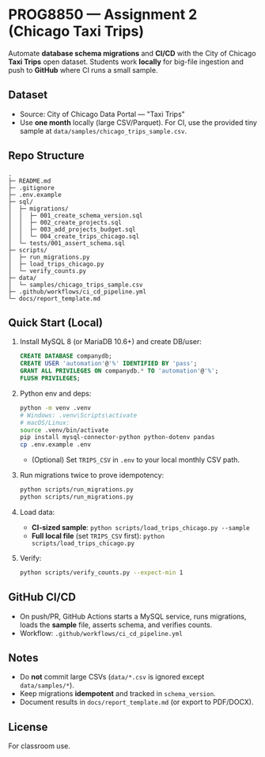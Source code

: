 # PROG8850 — Assignment 2 (Chicago Taxi Trips)

Automate **database schema migrations** and **CI/CD** with the City of Chicago **Taxi Trips** open dataset.
Students work **locally** for big-file ingestion and push to **GitHub** where CI runs a small sample.

## Dataset
- Source: City of Chicago Data Portal — "Taxi Trips"
- Use **one month** locally (large CSV/Parquet). For CI, use the provided tiny sample at `data/samples/chicago_trips_sample.csv`.

## Repo Structure
```
.
├─ README.md
├─ .gitignore
├─ .env.example
├─ sql/
│  ├─ migrations/
│  │  ├─ 001_create_schema_version.sql
│  │  ├─ 002_create_projects.sql
│  │  ├─ 003_add_projects_budget.sql
│  │  └─ 004_create_trips_chicago.sql
│  └─ tests/001_assert_schema.sql
├─ scripts/
│  ├─ run_migrations.py
│  ├─ load_trips_chicago.py
│  └─ verify_counts.py
├─ data/
│  └─ samples/chicago_trips_sample.csv
├─ .github/workflows/ci_cd_pipeline.yml
└─ docs/report_template.md
```

## Quick Start (Local)
1. Install MySQL 8 (or MariaDB 10.6+) and create DB/user:
   ```sql
   CREATE DATABASE companydb;
   CREATE USER 'automation'@'%' IDENTIFIED BY 'pass';
   GRANT ALL PRIVILEGES ON companydb.* TO 'automation'@'%';
   FLUSH PRIVILEGES;
   ```

2. Python env and deps:
   ```bash
   python -m venv .venv
   # Windows: .venv\Scripts\activate
   # macOS/Linux:
   source .venv/bin/activate
   pip install mysql-connector-python python-dotenv pandas
   cp .env.example .env
   ```
   - (Optional) Set `TRIPS_CSV` in `.env` to your local monthly CSV path.

3. Run migrations twice to prove idempotency:
   ```bash
   python scripts/run_migrations.py
   python scripts/run_migrations.py
   ```

4. Load data:
   - **CI-sized sample**: `python scripts/load_trips_chicago.py --sample`
   - **Full local file** (set `TRIPS_CSV` first): `python scripts/load_trips_chicago.py`

5. Verify:
   ```bash
   python scripts/verify_counts.py --expect-min 1
   ```

## GitHub CI/CD
- On push/PR, GitHub Actions starts a MySQL service, runs migrations, loads the **sample** file,
  asserts schema, and verifies counts.
- Workflow: `.github/workflows/ci_cd_pipeline.yml`

## Notes
- Do **not** commit large CSVs (`data/*.csv` is ignored except `data/samples/*`).
- Keep migrations **idempotent** and tracked in `schema_version`.
- Document results in `docs/report_template.md` (or export to PDF/DOCX).

## License
For classroom use.